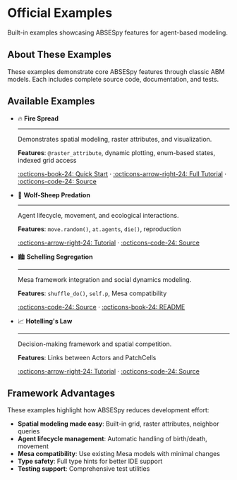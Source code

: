 # Official Examples

Built-in examples showcasing ABSESpy features for agent-based modeling.

## About These Examples

These examples demonstrate core ABSESpy features through classic ABM models.
Each includes complete source code, documentation, and tests.

## Available Examples

<div class="grid cards" markdown>

-   :fire: __Fire Spread__

    ---

    Demonstrates spatial modeling, raster attributes, and visualization.

    **Features**: `@raster_attribute`, dynamic plotting, enum-based states, indexed grid access

    [:octicons-book-24: Quick Start](https://github.com/SongshGeoLab/ABSESpy/tree/dev/examples/fire_spread/fire_quick_start.ipynb) ·
    [:octicons-arrow-right-24: Full Tutorial](../tutorial/completing/fire_tutorial.ipynb) ·
    [:octicons-code-24: Source](https://github.com/SongshGeoLab/ABSESpy/tree/dev/examples/fire_spread)

-   :wolf: __Wolf-Sheep Predation__

    ---

    Agent lifecycle, movement, and ecological interactions.

    **Features**: `move.random()`, `at.agents`, `die()`, reproduction

    [:octicons-arrow-right-24: Tutorial](../tutorial/beginner/predation_tutorial.ipynb) ·
    [:octicons-code-24: Source](https://github.com/SongshGeo/ABSESpy/tree/master/examples/wolf_sheep)

-   :cityscape: __Schelling Segregation__

    ---

    Mesa framework integration and social dynamics modeling.

    **Features**: `shuffle_do()`, `self.p`, Mesa compatibility

    [:octicons-code-24: Source](https://github.com/SongshGeo/ABSESpy/tree/master/examples/schelling) ·
    [:octicons-book-24: README](https://github.com/SongshGeo/ABSESpy/blob/master/examples/schelling/README.md)

-   :chart_with_upwards_trend: __Hotelling's Law__

    ---

    Decision-making framework and spatial competition.

    **Features**: Links between Actors and PatchCells

    [:octicons-arrow-right-24: Tutorial](../tutorial/beginner/hotelling_tutorial.ipynb) ·
    [:octicons-code-24: Source](https://github.com/SongshGeo/ABSESpy/tree/master/examples/hotelling_law)

</div>

## Framework Advantages

These examples highlight how ABSESpy reduces development effort:

- **Spatial modeling made easy**: Built-in grid, raster attributes, neighbor queries
- **Agent lifecycle management**: Automatic handling of birth/death, movement
- **Mesa compatibility**: Use existing Mesa models with minimal changes
- **Type safety**: Full type hints for better IDE support
- **Testing support**: Comprehensive test utilities

